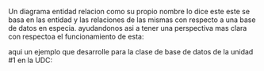 Un diagrama entidad relacion como su propio nombre lo dice este este se basa en las entidad y las relaciones de las mismas con respecto a una base de datos en especia. ayudandonos asi a tener una perspectiva mas clara con respectoa el funcionamiento de esta:

aqui un ejemplo que desarrolle para la clase de base de datos de la unidad #1 en la UDC:

